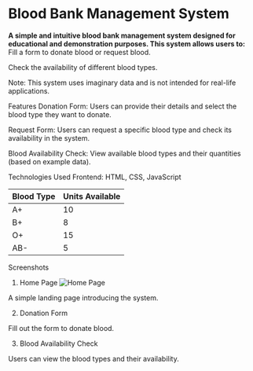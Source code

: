 # Blood Bank Management System
**A simple and intuitive blood bank management system designed for educational and demonstration purposes. This system allows users to:** <br>
Fill a form to donate blood or request blood.

Check the availability of different blood types.

Note: This system uses imaginary data and is not intended for real-life applications.

Features
Donation Form:
Users can provide their details and select the blood type they want to donate.

Request Form:
Users can request a specific blood type and check its availability in the system.

Blood Availability Check:
View available blood types and their quantities (based on example data).

Technologies Used
Frontend: HTML, CSS, JavaScript

| Blood Type | Units Available |
| ---------- | --------------- |
| A+         | 10              |
| B+         | 8               |
| O+         | 15              |
| AB-        | 5               |


Screenshots
1. Home Page
![Home Page](images/home_page.png)


A simple landing page introducing the system.

2. Donation Form

Fill out the form to donate blood.

3. Blood Availability Check

Users can view the blood types and their availability.

